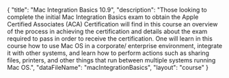 {
	"title": "Mac Integration Basics 10.9",
	"description": "Those looking to complete the initial Mac Integration Basics exam to obtain the Apple Certified Associates (ACA) Certification will find in this course an overview of the process in achieving the certification and details about the exam required to pass in order to receive the certification. One will learn in this course how to use Mac OS in a corporate/ enterprise environment, integrate it with other systems, and learn how to perform actions such as sharing files, printers, and other things that run between multiple systems running Mac OS.",
	"dataFileName": "macIntegrationBasics",
	"layout": "course"
}